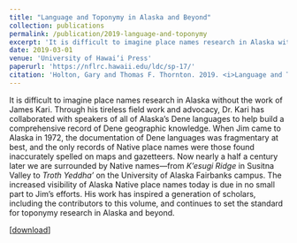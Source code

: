 ```yaml
---
title: "Language and Toponymy in Alaska and Beyond"
collection: publications
permalink: /publication/2019-language-and-toponymy
excerpt: 'It is difficult to imagine place names research in Alaska without the work of James Kari. Through his tireless field work and advocacy, Dr. Kari has collaborated with speakers of all of Alaska’s Dene languages to help build a comprehensive record of Dene geographic knowledge. When Jim came to Alaska in 1972, the documentation of Dene languages was fragmentary at best, and the only records of Native place names were those found inaccurately spelled on maps and gazetteers. Now nearly a half a century later we are surrounded by Native names—from <i>K’esugi Ridge</i> in Susitna Valley to <i>Troth Yeddha’</i> on the University of Alaska Fairbanks campus. The increased visibility of Alaska Native place names today is due in no small part to Jim’s efforts. His work has inspired a generation of scholars, including the contributors to this volume, and continues to set the standard for toponymy research in Alaska and beyond. '
date: 2019-03-01
venue: 'University of Hawai‘i Press'
paperurl: 'https://nflrc.hawaii.edu/ldc/sp-17/'
citation: 'Holton, Gary and Thomas F. Thornton. 2019. <i>Language and Toponymy in Alaska and Beyond</i>. Fairbanks and Honolulu: Alaska Native Language Center and University of Hawai‘i Press.'
---
```

It is difficult to imagine place names research in Alaska without the work of James Kari. Through his tireless field work and advocacy, Dr. Kari has collaborated with speakers of all of Alaska’s Dene languages to help build a comprehensive record of Dene geographic knowledge. When Jim came to Alaska in 1972, the documentation of Dene languages was fragmentary at best, and the only records of Native place names were those found inaccurately spelled on maps and gazetteers. Now nearly a half a century later we are surrounded by Native names—from <i>K’esugi Ridge</i> in Susitna Valley to <i>Troth Yeddha’</i> on the University of Alaska Fairbanks campus. The increased visibility of Alaska Native place names today is due in no small part to Jim’s efforts. His work has inspired a generation of scholars, including the contributors to this volume, and continues to set the standard for toponymy research in Alaska and beyond. 


[<a href='https://nflrc.hawaii.edu/ldc/sp-17/'>download</a>]
